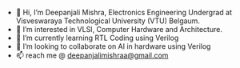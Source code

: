 - 👋 Hi, I’m Deepanjali Mishra, Electronics Engineering Undergrad at Visveswaraya Technological University (VTU) Belgaum.
- 👀 I’m interested in VLSI, Computer Hardware and Architecture.
- 🌱 I’m currently learning RTL Coding using Verilog
- 💞️ I’m looking to collaborate on AI in hardware using Verilog
- 📫 reach me @ deepanjalimishraa@gmail.com

<!---
deepanjalimishra99/deepanjalimishra99 is a ✨ special ✨ repository because its `README.md` (this file) appears on your GitHub profile.
You can click the Preview link to take a look at your changes.
--->
